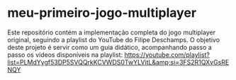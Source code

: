 # meu-primeiro-jogo-multiplayer
Este repositório contém a implementação completa do jogo multiplayer original, seguindo a playlist do YouTube do Filipe Deschamps. O objetivo deste projeto é servir como um guia didático, acompanhando passo a passo os vídeos disponíveis na playlist: https://youtube.com/playlist?list=PLMdYygf53DP5SVQQrkKCVWDS0TwYLVitL&amp;si=3FS2R1QXvGsRENQY

